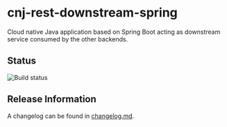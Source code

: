 # cnj-rest-downstream-spring

Cloud native Java application based on Spring Boot acting as downstream service consumed by the other backends.

## Status

![Build status]()

## Release Information

A changelog can be found in [changelog.md](changelog.md).
